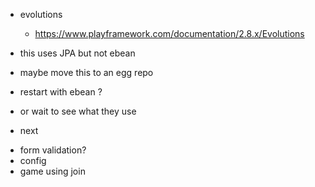 
* evolutions
    - https://www.playframework.com/documentation/2.8.x/Evolutions
* this uses JPA but not ebean
* maybe move this to an egg repo
* restart with ebean ?
* or wait to see what they use 

* next
- form validation? 
- config
- game using join
